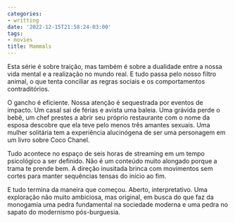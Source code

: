 ```yaml
---
categories:
- writting
date: '2022-12-15T21:58:24-03:00'
tags:
- movies
title: Mammals
---
```


Esta série é sobre traição, mas também é sobre a dualidade entre a nossa vida mental e a realização no mundo real. E tudo passa pelo nosso filtro animal, o que tenta conciliar as regras sociais e os comportamentos contraditórios.

O gancho é eficiente. Nossa atenção é sequestrada por eventos de impacto. Um casal sai de férias e avista uma baleia. Uma grávida perde o bebê, um chef prestes a abrir seu próprio restaurante com o nome da esposa descobre que ela teve pelo menos três amantes sexuais. Uma mulher solitária tem a experiência alucinógena de ser uma personagem em um livro sobre Coco Chanel.

Tudo acontece no espaço de seis horas de streaming em um tempo psicológico a ser definido. Não é um conteúdo muito alongado porque a trama te prende bem. A direção inusitada brinca com movimentos sem cortes para manter sequências tensas do início ao fim.

E tudo termina da maneira que começou. Aberto, interpretativo. Uma exploração não muito ambiciosa, mas original, em busca do que faz da monogamia uma pedra fundamental na sociedade moderna e uma pedra no sapato do modernismo pós-burguesia.

